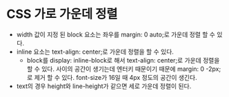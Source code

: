 # CSS 가로 가운데 정렬

- width 값이 지정 된 block 요소는 좌우를 margin: 0 auto;로 가운데 정렬 할 수 있다.
- inline 요소는 text-align: center;로 가운데 정렬을 할 수 있다.
  - block를 display: inline-block로 해서 text-align: center;로 가운데 정렬을 할 수 있다. 사이의 공간이 생기는데 엔터키 때문이기 때문에 margin: 0 -2px;로 제거 할 수 있다. font-size가 16일 때 4px 정도의 공간이 생긴다.
- text의 경우 height와 line-height가 같으면 세로 가운데 정렬이 된다.
